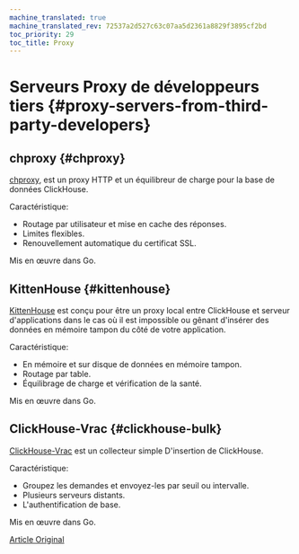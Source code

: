 ```yaml
---
machine_translated: true
machine_translated_rev: 72537a2d527c63c07aa5d2361a8829f3895cf2bd
toc_priority: 29
toc_title: Proxy
---
```


# Serveurs Proxy de développeurs tiers {#proxy-servers-from-third-party-developers}

## chproxy {#chproxy}

[chproxy](https://github.com/Vertamedia/chproxy), est un proxy HTTP et un équilibreur de charge pour la base de données ClickHouse.

Caractéristique:

-   Routage par utilisateur et mise en cache des réponses.
-   Limites flexibles.
-   Renouvellement automatique du certificat SSL.

Mis en œuvre dans Go.

## KittenHouse {#kittenhouse}

[KittenHouse](https://github.com/VKCOM/kittenhouse) est conçu pour être un proxy local entre ClickHouse et serveur d'applications dans le cas où il est impossible ou gênant d'insérer des données en mémoire tampon du côté de votre application.

Caractéristique:

-   En mémoire et sur disque de données en mémoire tampon.
-   Routage par table.
-   Équilibrage de charge et vérification de la santé.

Mis en œuvre dans Go.

## ClickHouse-Vrac {#clickhouse-bulk}

[ClickHouse-Vrac](https://github.com/nikepan/clickhouse-bulk) est un collecteur simple D'insertion de ClickHouse.

Caractéristique:

-   Groupez les demandes et envoyez-les par seuil ou intervalle.
-   Plusieurs serveurs distants.
-   L'authentification de base.

Mis en œuvre dans Go.

[Article Original](https://clickhouse.tech/docs/en/interfaces/third-party/proxy/) <!--hide-->
